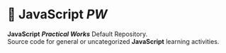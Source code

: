 # 📔 JavaScript _PW_

**JavaScript** **_Practical Works_** Default Repository. <br />
Source code for general or uncategorized **JavaScript** learning activities.
